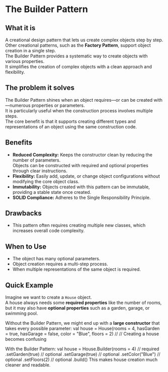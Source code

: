 # The Builder Pattern

## What it is
A creational design pattern that lets us create complex objects step by step.  
Other creational patterns, such as the **Factory Pattern**, support object creation in a single step.  
The Builder Pattern provides a systematic way to create objects with various properties.  
It simplifies the creation of complex objects with a clean approach and flexibility.

## The problem it solves
The Builder Pattern shines when an object requires—or can be created with—numerous properties or parameters.  
It is particularly useful when the construction process involves multiple steps.  
The core benefit is that it supports creating different types and representations of an object using the same construction code.

## Benefits
- **Reduced Complexity:** Keeps the constructor clean by reducing the number of parameters.  
  Objects can be constructed with required and optional properties through clear instructions.
- **Flexibility:** Easily add, update, or change object configurations without modifying the core object class.
- **Immutability:** Objects created with this pattern can be immutable, providing a stable state once created.
- **SOLID Compliance:** Adheres to the Single Responsibility Principle.

## Drawbacks
- This pattern often requires creating multiple new classes, which increases overall code complexity.

## When to Use
- The object has many optional parameters.
- Object creation requires a multi-step process.
- When multiple representations of the same object is required.

## Quick Example
Imagine we want to create a `House` object.  
A house always needs some **required properties** like the number of rooms, but it may also have **optional properties** such as a garden, garage, or swimming pool.

Without the Builder Pattern, we might end up with a **large constructor** that takes every possible parameter:
val house = House(rooms = 4, hasGarden = true, hasGarage = false, color = "Blue", floors = 2) // // Creating a house becomes confusing

With the Builder Pattern:
val house = House.Builder(rooms = 4)   // required
.setGarden(true)                   // optional
.setGarage(true)                   // optional
.setColor("Blue")                  // optional
.setFloors(2)                      // optional
.build()
This makes house creation  much cleaner and readable.
